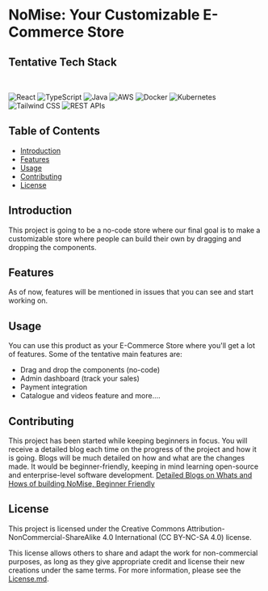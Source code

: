 # NoMise: Your Customizable E-Commerce Store

## Tentative Tech Stack
</br>

![React](https://img.shields.io/badge/-React-61DAFB?logo=react&logoColor=white&style=flat-square) ![TypeScript](https://img.shields.io/badge/-TypeScript-007ACC?logo=typescript&logoColor=white&style=flat-square) ![Java](https://img.shields.io/badge/-Java-007396?logo=java&logoColor=white&style=flat-square) ![AWS](https://img.shields.io/badge/-AWS-232F3E?logo=amazon-aws&logoColor=white&style=flat-square) ![Docker](https://img.shields.io/badge/-Docker-2496ED?logo=docker&logoColor=white&style=flat-square) ![Kubernetes](https://img.shields.io/badge/-Kubernetes-326CE5?logo=kubernetes&logoColor=white&style=flat-square) ![Tailwind CSS](https://img.shields.io/badge/-Tailwind_CSS-38B2AC?logo=tailwind-css&logoColor=white&style=flat-square) ![REST APIs](https://img.shields.io/badge/-REST_APIs-FF5733?logo=json&logoColor=white&style=flat-square)




## Table of Contents

- [Introduction](#introduction)
- [Features](#features)
- [Usage](#usage)
- [Contributing](#contributing)
- [License](#license)

## Introduction

This project is going to be a no-code store where our final goal is to make a customizable store where people can build their own by dragging and dropping the components.

## Features

As of now, features will be mentioned in issues that you can see and start working on.

## Usage

You can use this product as your E-Commerce Store where you'll get a lot of features. Some of the tentative main features are:

- Drag and drop the components (no-code)
- Admin dashboard (track your sales)
- Payment integration
- Catalogue and videos feature and more....

## Contributing

This project has been started while keeping beginners in focus. You will receive a detailed blog each time on the progress of the project and how it is going. Blogs will be much detailed on how and what are the changes made. It would be beginner-friendly, keeping in mind learning open-source and enterprise-level software development.
[Detailed Blogs on Whats and Hows of building NoMise, Beginner Friendly](Blogs.md)
## License

This project is licensed under the Creative Commons Attribution-NonCommercial-ShareAlike 4.0 International (CC BY-NC-SA 4.0) license.

This license allows others to share and adapt the work for non-commercial purposes, as long as they give appropriate credit and license their new creations under the same terms. For more information, please see the [License.md](LICENSE.md).